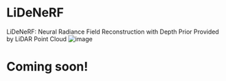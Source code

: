 # LiDeNeRF
LiDeNeRF: Neural Radiance Field Reconstruction with Depth Prior Provided by LiDAR Point Cloud
![image](https://github.com/WPC-WHU/LiDeNeRF/assets/32131223/89fdace8-6d52-4620-a7d5-5dc92dbc1c5e)

# Coming soon!
